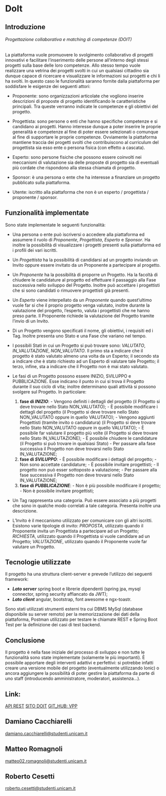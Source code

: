 # DoIt
## Introduzione
###### Progettazione collaborativa e matching di competenze (DOIT)

La piattaforma vuole promuovere lo svolgimento collaborativo di progetti innovativi e facilitare l’inserimento delle persone all’interno degli stessi progetti sulla base delle loro competenze. Allo stesso tempo vuole realizzare una vetrina dei progetti svolti in cui un qualsiasi cittadino sia dunque capace di ricercare e visualizzare le informazioni sui progetti e chi li ha svolti. In questo caso le funzionalità saranno fornite dalla piattaforma per soddisfare le esigenze dei seguenti attori:

- Proponente: sono organizzazioni articolate che vogliono inserire descrizioni di proposte di progetto identificando le caratteristiche principali. Tra queste verranno indicate le competenze e gli obiettivi del progetto.

- Progettista: sono persone o enti che hanno specifiche competenze e si candidano ai progetti. Hanno interesse dunque a poter inserire le proprie generalità e competenze al fine di poter essere selezionati o comunque al fine di supportare le proprie competenze. Ovviamente la piattaforma mantiene traccia dei progetti svolti che contribuiscono al curriculum del progettista sia esso ente o persona fisica (con effetto a cascata).

- Esperto: sono persone fisiche che possono essere coinvolti nei meccanismi di valutazione sia delle proposte di progetto sia di eventuali più cordate che rispondono alla stessa chiamata di progetto.

- Sponsor: è una persona o ente che ha interesse a finanziare un progetto pubblicato sulla piattaforma.

- Utente: iscritto alla piattaforma che non è un esperto / progettista / proponente / sponsor.


## Funzionalità implementate

Sono state implementate le seguenti funzionalità:

- Una persona o ente può iscriversi o accedere alla piattaforma ed assumere il ruolo di *Proponente*, *Progettista*, *Esperto* e *Sponsor*. Ha inoltre la possibilità di visualizzare i progetti presenti sulla piattaforma ed i profili dei vari iscritti.

- Un *Progettista* ha la possibilità di candidarsi ad  un progetto inviando un Invito oppure essere invitato da un Proponente a partecipare al progetto.

- Un *Proponente* ha la possibilità di proporre un Progetto. Ha la facoltà di chiudere le candidature al progetto ed effettuare il passaggio alla Fase successiva nello sviluppo del Progetto. Inoltre può accettare i progettisti che si sono candidati o rimuovere progettisti già presenti.

- Un *Esperto* viene interpellato da un *Proponente* quando quest’ultimo vuole far si che il proprio progetto venga valutato, inoltre durante la valutazione del progetto, l’esperto, valuta i progettisti che ne hanno preso parte. Il Proponente richiede la valutazione del Progetto tramite l’invio di un Invito.

- Di un Progetto vengono specificati il nome, gli obiettivi, i requisiti ed i Tag. Inoltre presenta uno Stato e una Fase che variano nel tempo.

- I possibili Stati in cui un Progetto si può trovare sono: *VALUTATO*, *IN_VALUTAZIONE*, *NON_VALUTATO*. Il primo sta a indicare che il progetto è stato valutato almeno una volta da un Esperto; il secondo sta a indicare che è stato richiesto ad un Esperto di valutare tale Progetto; il terzo, infine, sta a indicare che il Progetto non è mai stato valutato.

- Le fasi di un Progetto possono essere INIZIO, SVILUPPO e PUBBLICAZIONE. Esse indicano il punto in cui si trova il Progetto durante il suo ciclo di vita; inoltre determinano quali attività si possono svolgere sul Progetto. In particolare: 

  1. **fase di _INIZIO_**:
         - Vengono definiti i dettagli del progetto (il Progetto si deve trovare nello Stato NON_VALUTATO);
         - È possibile modificare i dettagli del progetto (il Progetto si deve trovare nello Stato NON_VALUTATO oppure in quello VALUTATO);
         - Vengono aggiunti Progettisti (tramite invito o candidatura) (il Progetto si deve trovare nello Stato NON_VALUTATO oppure in quello VALUTATO);
         - È possibile far valutare il progetto più volte (il Progetto si deve trovare nello Stato IN_VALUTAZIONE);
         - È possibile chiudere le candidature (il Progetto si può trovare in qualsiasi Stato)
         - Per passare alla fase successiva il Progetto non deve trovarsi nello Stato IN_VALUTAZIONE;
  2. **fase di _SVILUPPO_**:
         - È possibile modificare i dettagli del progetto;
         - Non sono accettate candidature;
         - È possibile invitare progettisti;
         - Il progetto non può esser sottoposto a valutazione;
         - Per passare alla fase successiva il Progetto non deve trovarsi nello Stato IN_VALUTAZIONE;
  3. **fase di _PUBBLICAZIONE_**:
         - Non è più possibile modificare il progetto;
         - Non è possibile invitare progettisti;

- Un Tag rappresenta una categoria. Può essere associato a più progetti che sono in qualche modo correlati a tale categoria. Presenta inoltre una descrizione.

- L’Invito è il meccanismo utilizzato per comunicare con gli altri iscritti. Esistono varie tipologie di invito: *PROPOSTA*, utilizzato quando il Proponente invita un Progettista a partecipare ad un Progetto; *RICHIESTA*, utilizzato quando il Progettista si vuole candidare ad un Progetto; *VALUTAZIONE*, utilizzato quando il Proponente vuole far valutare un Progetto.

## Tecnologie utilizzate

Il progetto ha una struttura client-server e prevede l’utilizzo dei seguenti framework: 

- **_Lato server_** spring boot e librerie dipendenti (spring jpa, mysql connector, spring security affiancato da JWT);
- **_Lato client_** angular, bootstrap, font awesome e ngx-toastr.

Sono stati utilizzati strumenti esterni tra cui DBMS MySql (database disponibile su server remoto) per la memorizzazione dei dati della piattaforma, Postman utilizzato per testare le chiamate REST e Spring Boot Test per la definizione dei casi di test backend. 

## Conclusione

Il progetto è nella fase iniziale del processo di sviluppo e non tutte le funzionalità sono state implementate (solamente le più importanti). È possibile apportare degli interventi adattivi e perfettivi: si potrebbe infatti creare una versione mobile del progetto (eventualmente utilizzando Ionic) o ancora aggiungere la possibilità di poter gestire la piattaforma da parte di uno staff (introducendo amministratore, moderatori, assistenza...). 


## Link: 

[API REST](https://docs.google.com/document/d/16OW7QSL1tU7NaCpgY1egUgvuEePVTtGo1WAbr2z3L4s/edit?usp=sharing)
[SITO DOIT](http://207.154.220.231/)
[GIT_HUB: VPP](https://github.com/damiano-cacchiarelli/DMR-DOIT-VP)  


## Damiano Cacchiarelli 
damiano.cacchiarelli@studenti.unicam.it
## Matteo Romagnoli
matteo02.romagnoli@studenti.unicam.it
## Roberto Cesetti
roberto.cesetti@studenti.unicam.it


